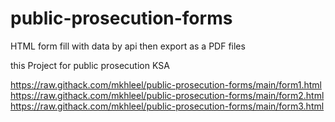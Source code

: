 # public-prosecution-forms

 HTML form fill with data by api then export as a PDF files

 this Project for public prosecution KSA


https://raw.githack.com/mkhleel/public-prosecution-forms/main/form1.html
https://raw.githack.com/mkhleel/public-prosecution-forms/main/form2.html
https://raw.githack.com/mkhleel/public-prosecution-forms/main/form3.html
